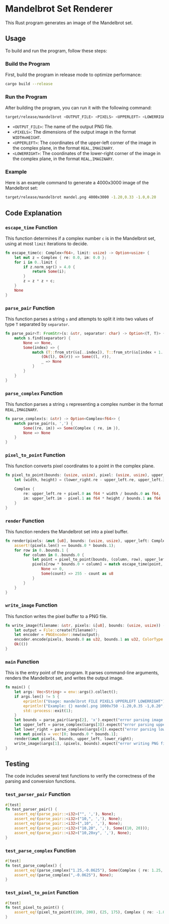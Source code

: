 # Mandelbrot Set Renderer

This Rust program generates an image of the Mandelbrot set.

## Usage

To build and run the program, follow these steps:

### Build the Program

First, build the program in release mode to optimize performance:

```sh
cargo build --release
```

### Run the Program

After building the program, you can run it with the following command:

```sh
target/release/mandelbrot <OUTPUT_FILE> <PIXELS> <UPPERLEFT> <LOWERRIGHT>
```

- `<OUTPUT_FILE>`: The name of the output PNG file.
- `<PIXELS>`: The dimensions of the output image in the format `WIDTHxHEIGHT`.
- `<UPPERLEFT>`: The coordinates of the upper-left corner of the image in the complex plane, in the format `REAL,IMAGINARY`.
- `<LOWERRIGHT>`: The coordinates of the lower-right corner of the image in the complex plane, in the format `REAL,IMAGINARY`.

### Example

Here is an example command to generate a 4000x3000 image of the Mandelbrot set:

```sh
target/release/mandelbrot mandel.png 4000x3000 -1.20,0.33 -1.0,0.20
```

## Code Explanation

### `escape_time` Function

This function determines if a complex number `c` is in the Mandelbrot set, using at most `limit` iterations to decide.

```rust
fn escape_time(c: Complex<f64>, limit: usize) -> Option<usize> {
    let mut z = Complex { re: 0.0, im: 0.0 };
    for i in 0..limit {
        if z.norm_sqr() > 4.0 {
            return Some(i);
        }
        z = z * z + c;
    }
    None
}
```

### `parse_pair` Function

This function parses a string `s` and attempts to split it into two values of type `T` separated by `separator`.

```rust
fn parse_pair<T: FromStr>(s: &str, separator: char) -> Option<(T, T)> {
    match s.find(separator) {
        None => None,
        Some(index) => {
            match (T::from_str(&s[..index]), T::from_str(&s[index + 1..])) {
                (Ok(l), Ok(r)) => Some((l, r)),
                _ => None
            }
        }
    }
}
```

### `parse_complex` Function

This function parses a string `s` representing a complex number in the format `REAL,IMAGINARY`.

```rust
fn parse_complex(s: &str) -> Option<Complex<f64>> {
    match parse_pair(s, ',') {
        Some((re, im)) => Some(Complex { re, im }),
        None => None
    }
}
```

### `pixel_to_point` Function

This function converts pixel coordinates to a point in the complex plane.

```rust
fn pixel_to_point(bounds: (usize, usize), pixel: (usize, usize), upper_left: Complex<f64>, lower_right: Complex<f64>) -> Complex<f64> {
    let (width, height) = (lower_right.re - upper_left.re, upper_left.im - lower_right.im);

    Complex {
        re: upper_left.re + pixel.0 as f64 * width / bounds.0 as f64,
        im: upper_left.im - pixel.1 as f64 * height / bounds.1 as f64
    }
}
```

### `render` Function

This function renders the Mandelbrot set into a pixel buffer.

```rust
fn render(pixels: &mut [u8], bounds: (usize, usize), upper_left: Complex<f64>, lower_right: Complex<f64>) {
    assert!(pixels.len() == bounds.0 * bounds.1);
    for row in 0..bounds.1 {
        for column in 0..bounds.0 {
            let point = pixel_to_point(bounds, (column, row), upper_left, lower_right);
            pixels[row * bounds.0 + column] = match escape_time(point, 255) {
                None => 0,
                Some(count) => 255 - count as u8
            }
        }
    }
}
```

### `write_image` Function

This function writes the pixel buffer to a PNG file.

```rust
fn write_image(filename: &str, pixels: &[u8], bounds: (usize, usize)) -> Result<(), std::io::Error> {
    let output = File::create(filename)?;
    let encoder = PNGEncoder::new(output);
    encoder.encode(pixels, bounds.0 as u32, bounds.1 as u32, ColorType::Gray(8))?;
    Ok(())
}
```

### `main` Function

This is the entry point of the program. It parses command-line arguments, renders the Mandelbrot set, and writes the output image.

```rust
fn main() {
    let args: Vec<String> = env::args().collect();
    if args.len() != 5 {
        eprintln!("Usage: mandelbrot FILE PIXELS UPPERLEFT LOWERRIGHT");
        eprintln!("Example: {} mandel.png 1000x750 -1.20,0.35 -1,0.20", args[0]);
        std::process::exit(1);
    }
    let bounds = parse_pair(&args[2], 'x').expect("error parsing image dimensions");
    let upper_left = parse_complex(&args[3]).expect("error parsing upper left corner point");
    let lower_right = parse_complex(&args[4]).expect("error parsing lower right corner point");
    let mut pixels = vec![0; bounds.0 * bounds.1];
    render(&mut pixels, bounds, upper_left, lower_right);
    write_image(&args[1], &pixels, bounds).expect("error writing PNG file");
}
```

## Testing

The code includes several test functions to verify the correctness of the parsing and conversion functions.

### `test_parser_pair` Function

```rust
#[test]
fn test_parser_pair() {
    assert_eq!(parse_pair::<i32>("", ','), None);
    assert_eq!(parse_pair::<i32>("10,", ','), None);
    assert_eq!(parse_pair::<i32>(",10", ','), None);
    assert_eq!(parse_pair::<i32>("10,20", ','), Some((10, 20)));
    assert_eq!(parse_pair::<i32>("10,20xy", ','), None);
}
```

### `test_parse_complex` Function

```rust
#[test]
fn test_parse_complex() {
    assert_eq!(parse_complex("1.25,-0.0625"), Some(Complex { re: 1.25, im: -0.0625 }));
    assert_eq!(parse_complex(",-0.0625"), None);
}
```

### `test_pixel_to_point` Function

```rust
#[test]
fn test_pixel_to_point() {
    assert_eq!(pixel_to_point((100, 200), (25, 175), Complex { re: -1.0, im: 1.0 }, Complex { re: 1.0, im: -1.0 }), Complex { re: -0.5, im: -0.75 })
}
```
